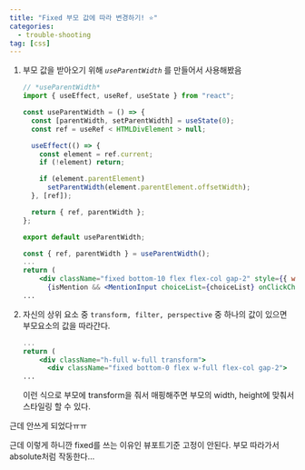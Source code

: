 ```yaml
---
title: "Fixed 부모 값에 따라 변경하기! ⭐️"
categories:
  - trouble-shooting
tag: [css]
---
```


1. 부모 값을 받아오기 위해 _`useParentWidth`_ 를 만들어서 사용해봤음

   ```jsx
   // *useParentWidth*
   import { useEffect, useRef, useState } from "react";

   const useParentWidth = () => {
     const [parentWidth, setParentWidth] = useState(0);
     const ref = useRef < HTMLDivElement > null;

     useEffect(() => {
       const element = ref.current;
       if (!element) return;

       if (element.parentElement)
         setParentWidth(element.parentElement.offsetWidth);
     }, [ref]);

     return { ref, parentWidth };
   };

   export default useParentWidth;
   ```

   ```jsx
   const { ref, parentWidth } = useParentWidth();
   ...
   return (
       <div className="fixed bottom-10 flex flex-col gap-2" style={{ width: parentWidth }} ref={ref}>
         {isMention && <MentionInput choiceList={choiceList} onClickChoice={setChoiceList} />}
   ...
   ```

2. 자신의 상위 요소 중 `transform, filter, perspective` 중 하나의 값이 있으면 부모요소의 값을 따라간다.

   ```jsx
   ...
   return (
       <div className="h-full w-full transform">
         <div className="fixed bottom-0 flex w-full flex-col gap-2">
   ...
   ```

   이런 식으로 부모에 transform을 줘서 매핑해주면 부모의 width, height에 맞춰서 스타일링 할 수 있다.

근데 안쓰게 되었다ㅠㅠ

근데 이렇게 하니깐 fixed를 쓰는 이유인 뷰포트기준 고정이 안된다. 부모 따라가서 absolute처럼 작동한다…
